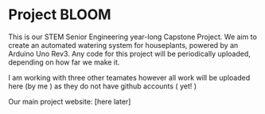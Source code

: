 # Project BLOOM
This is our STEM Senior Engineering year-long Capstone Project. We aim to create an automated watering system for houseplants, powered by an Arduino Uno Rev3. Any code for this project will be periodically uploaded, depending on how far we make it. 

I am working with three other teamates however all work will be uploaded here (by me ) as they do not have github accounts ( yet! ) 

Our main project website: [here later] 

